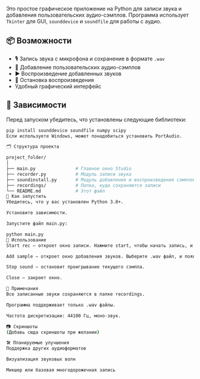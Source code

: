 
Это простое графическое приложение на Python для записи звука и добавления пользовательских аудио-сэмплов. Программа использует `Tkinter` для GUI, `sounddevice` и `soundfile` для работы с аудио.

## 📦 Возможности

- 🎙️ Запись звука с микрофона и сохранение в формате `.wav`
- 📂 Добавление пользовательских аудио-сэмплов
- ▶️ Воспроизведение добавленных звуков
- 🛑 Остановка воспроизведения
- Удобный графический интерфейс

## 🧩 Зависимости

Перед запуском убедитесь, что установлены следующие библиотеки:

```bash
pip install sounddevice soundfile numpy scipy
Если используете Windows, может понадобиться установить PortAudio.

🗂️ Структура проекта

project_folder/
│
├── main.py               # Главное окно Studio
├── recorder.py           # Модуль записи звука
├── soundinstall.py       # Модуль добавления и воспроизведения сэмплов
├── recordings/           # Папка, куда сохраняются записи
└── README.md             # Этот файл
🚀 Как запустить
Убедитесь, что у вас установлен Python 3.8+.

Установите зависимости.

Запустите файл main.py:

python main.py
📝 Использование
Start rec — откроет окно записи. Нажмите start, чтобы начать запись, и stop, чтобы остановить и сохранить файл.

Add sample — откроет окно добавления звуков. Выберите .wav файл, и появится кнопка для воспроизведения этого файла.

Stop sound — остановит проигрывание текущего сэмпла.

Close — закроет окно.

📌 Примечания
Все записанные звуки сохраняются в папке recordings.

Программа поддерживает только .wav файлы.

Частота дискретизации: 44100 Гц, моно-звук.

📷 Скриншоты
(Добавь сюда скриншоты при желании)

🛠️ Планируемые улучшения
Поддержка других аудиоформатов

Визуализация звуковых волн

Микшер или базовая многодорожечная запись